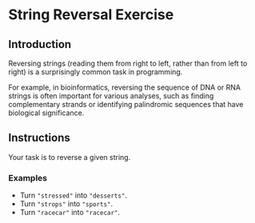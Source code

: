# String Reversal Exercise

## Introduction

Reversing strings (reading them from right to left, rather than from left to right) is a surprisingly common task in programming.

For example, in bioinformatics, reversing the sequence of DNA or RNA strings is often important for various analyses, such as finding complementary strands or identifying palindromic sequences that have biological significance.

## Instructions

Your task is to reverse a given string.

### Examples

- Turn `"stressed"` into `"desserts"`.
- Turn `"strops"` into `"sports"`.
- Turn `"racecar"` into `"racecar"`.
